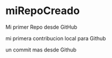 # miRepoCreado

Mi primer Repo desde GitHub

mi primera contribucion local para Github

un commit mas desde Github
